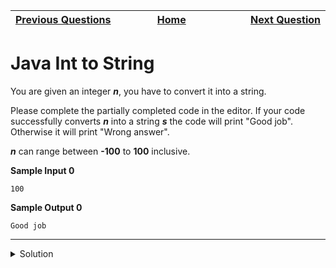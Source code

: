 | <img width=1000>[Previous Questions](https://github.com/Kevin-Lago/java-hackerrank-solutions/tree/main/src/java.introduction/java_static_initializer_block)</img> | <img width=1000>[Home](https://github.com/Kevin-Lago/java-hackerrank-solutions)</img> | <img width=1000>[Next Question](https://github.com/Kevin-Lago/java-hackerrank-solutions/tree/main/src/java.introduction/java_date_and_time)</img> |
|:---|:---:|---:|

# Java Int to String

You are given an integer ___n___, you have to convert it into a string.

Please complete the partially completed code in the editor. If your code successfully converts ___n___ into a string ___s___ the code will print "Good job". Otherwise it will print "Wrong answer".

___n___ can range between __-100__ to __100__ inclusive.

__Sample Input 0__

```
100
```

__Sample Output 0__

```
Good job
```

---

<details><summary>Solution</summary>
    
```java
public static void main(String[] args) {
    Scanner in = new Scanner(System.in);
    int n = in.nextInt();
    in.close();

    String s = String.valueOf(n);

    if (n == Integer.parseInt(s)) {
        System.out.println("Good job");
    } else {
        System.out.println("Wrong answer.");
    }
}
```
</details>

